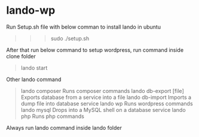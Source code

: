 # lando-wp

Run Setup.sh file with below comman to install lando in ubuntu

>>> sudo ./setup.sh

After that run below command to setup wordpress, run command inside clone folder

> lando start

Other lando command

> lando composer          Runs composer commands
> lando db-export [file]  Exports database from a service into a file
> lando db-import <file>  Imports a dump file into database service
> lando wp                Runs wordpress commands
> lando mysql             Drops into a MySQL shell on a database service
> lando php               Runs php commands

Always run lando command inside lando folder
